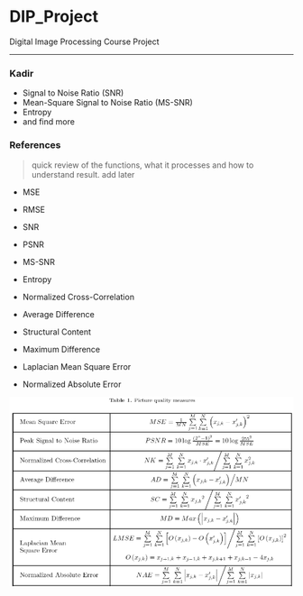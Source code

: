 # DIP_Project
Digital Image Processing Course Project

-----

### Kadir
* Signal to Noise Ratio (SNR)
* Mean-Square Signal to Noise Ratio (MS-SNR)
* Entropy
* and find more

### References
> quick review of the functions, what it processes and how to understand result. add later

* MSE
* RMSE
* SNR
* PSNR
* MS-SNR
* Entropy

* Normalized Cross-Correlation
* Average Difference
* Structural Content
* Maximum Difference
* Laplacian Mean Square Error
* Normalized Absolute Error

[![Reference](src/Reference.PNG)](src/Reference.PNG)

